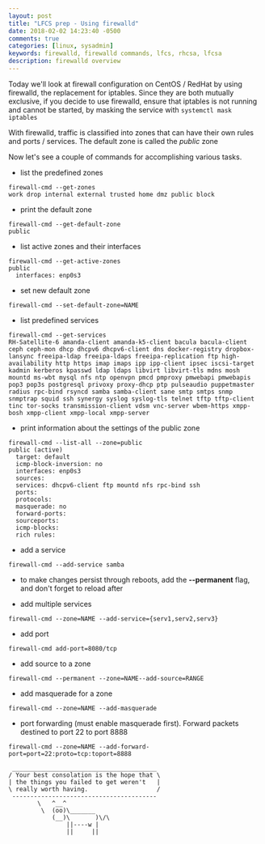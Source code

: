```yaml
---
layout: post
title: "LFCS prep - Using firewalld"
date: 2018-02-02 14:23:40 -0500
comments: true
categories: [linux, sysadmin]
keywords: firewalld, firewalld commands, lfcs, rhcsa, lfcsa
description: firewalld overview
---
```


Today we'll look at firewall configuration on CentOS / RedHat by using firewalld, the replacement for iptables. Since they are both mutually exclusive, if you decide to use firewalld, ensure that iptables is not running and cannot be started, by masking the service with <code>systemctl mask iptables</code>

<!-- more -->

With firewalld, traffic is classified into zones that can have their own rules and ports / services. The default zone is called the *public* zone

Now let's see a couple of commands for accomplishing various tasks.

* list the predefined zones

``` 
firewall-cmd --get-zones
work drop internal external trusted home dmz public block
```

* print the default zone

``` 
firewall-cmd --get-default-zone
public
```

* list active zones and their interfaces

``` 
firewall-cmd --get-active-zones
public
  interfaces: enp0s3
```

* set new default zone

``` 
firewall-cmd --set-default-zone=NAME
```

* list predefined services 

``` 
firewall-cmd --get-services 
RH-Satellite-6 amanda-client amanda-k5-client bacula bacula-client ceph ceph-mon dhcp dhcpv6 dhcpv6-client dns docker-registry dropbox-lansync freeipa-ldap freeipa-ldaps freeipa-replication ftp high-availability http https imap imaps ipp ipp-client ipsec iscsi-target kadmin kerberos kpasswd ldap ldaps libvirt libvirt-tls mdns mosh mountd ms-wbt mysql nfs ntp openvpn pmcd pmproxy pmwebapi pmwebapis pop3 pop3s postgresql privoxy proxy-dhcp ptp pulseaudio puppetmaster radius rpc-bind rsyncd samba samba-client sane smtp smtps snmp snmptrap squid ssh synergy syslog syslog-tls telnet tftp tftp-client tinc tor-socks transmission-client vdsm vnc-server wbem-https xmpp-bosh xmpp-client xmpp-local xmpp-server
```

* print information about the settings of the public zone

``` 
firewall-cmd --list-all --zone=public
public (active)
  target: default
  icmp-block-inversion: no
  interfaces: enp0s3
  sources: 
  services: dhcpv6-client ftp mountd nfs rpc-bind ssh
  ports: 
  protocols: 
  masquerade: no
  forward-ports: 
  sourceports: 
  icmp-blocks: 
  rich rules: 
```

* add a service

``` 
firewall-cmd --add-service samba
```

* to make changes persist through reboots, add the **--permanent** flag, and don't forget to reload after

* add multiple services

``` 
firewall-cmd --zone=NAME --add-service={serv1,serv2,serv3}
```

* add port

``` 
firewall-cmd add-port=8080/tcp
```

* add source to a zone

``` 
firewall-cmd --permanent --zone=NAME--add-source=RANGE
```

* add masquerade for a zone

``` 
firewall-cmd --zone=NAME --add-masquerade
```

* port forwarding (must enable masquerade first). Forward packets destined to port 22 to port 8888

``` 
firewall-cmd --zone=NAME --add-forward-port=port=22:proto=tcp:toport=8888
```

``` 
 ________________________________________
/ Your best consolation is the hope that \
| the things you failed to get weren't   |
\ really worth having.                   /
 ----------------------------------------
        \   ^__^
         \  (oo)\_______
            (__)\       )\/\
                ||----w |
                ||     ||
```




